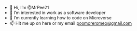 - 👋 Hi, I’m @MrPee21
- 👀 I’m interested in work as a software developer
- 🌱 I’m currently learning how to code on Microverse
- 📫 Hit me up on here or my email poomoreromeo@gmail.com

<!---
MrPee21/MrPee21 is a ✨ special ✨ repository because its `README.md` (this file) appears on your GitHub profile.
You can click the Preview link to take a look at your changes.
--->
